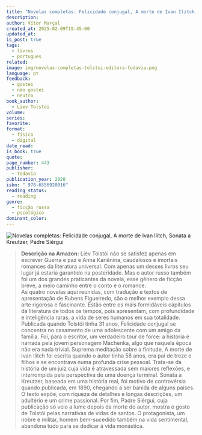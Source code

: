 ```yaml
---
title: "Novelas completas: Felicidade conjugal, A morte de Ivan Ilitch, Sonata a Kreutzer, Padre Siérgui"
description: 
author: Vítor Marçal
created_at: 2025-02-09T19:45:00
updated_at: 
is_post: true
tags:
  - livros
  - portugues
related: 
image: img/novelas-completas-tolstoi-editora-todavia.png
language: pt
feedback:
  - gostei
  - não gostei
  - neutro
book_author:
  - Liev Tolstói
volume: 
series: 
favorite: 
format:
  - físico
  - digital
date_read: 
is_book: true
quote: 
page_number: 443
publisher:
  - Todavia
publication_year: 2020
isbn: " 978-6556920016"
reading_status:
  - reading
genre:
  - ficção russa
  - pscológico
dominant_color:
---
```

![Novelas completas: Felicidade conjugal, A morte de Ivan Ilitch, Sonata a Kreutzer, Padre Siérgui](img/novelas-completas-tolstoi-editora-todavia.png)

> **Descrição na Amazon:** 
> Liev Tolstói não se satisfez apenas em escrever Guerra e paz e Anna Kariênina, caudalosos e imortais romances da literatura universal. Com apenas um desses livros seu lugar já estaria garantido na posteridade. Mas o autor russo também foi um dos grandes praticantes da novela, esse gênero de ficção breve, a meio caminho entre o conto e o romance.  
As quatro novelas aqui reunidas, com tradução e textos de apresentação de Rubens Figueiredo, são o melhor exemplo dessa arte rigorosa e fascinante. Estão entre os mais formidáveis capítulos da literatura de todos os tempos, pois apresentam, com profundidade e inteligência raras, a vida de seres humanos em sua totalidade.  
Publicada quando Tolstói tinha 31 anos, Felicidade conjugal se concentra no casamento de uma adolescente com um amigo da família. Foi, para o escritor, um verdadeiro tour de force: a história é narrada pela jovem personagem Máchenka, algo que naquela época não era nada trivial. Suprema meditação sobre a finitude, A morte de Ivan Ilitch foi escrita quando o autor tinha 58 anos, era pai de treze e filhos e se encontrava numa profunda crise pessoal. Trata-se da história de um juiz cuja vida é atravessada sem maiores reflexões, e interrompida pela perspectiva de uma doença terminal. Sonata a Kreutzer, baseada em uma história real, foi motivo de controvérsia quando publicada, em 1890, chegando a ser banida de alguns países. O texto expõe, com riqueza de detalhes e longas descrições, um adultério e um crime passional. Por fim, Padre Siérgui, cuja publicação só veio a lume depois da morte do autor, mostra o gosto de Tolstói pelas narrativas de vidas de santos. O protagonista, um nobre e militar, homem bem-sucedido também na vida sentimental, abandona tudo para se dedicar à vida monástica.